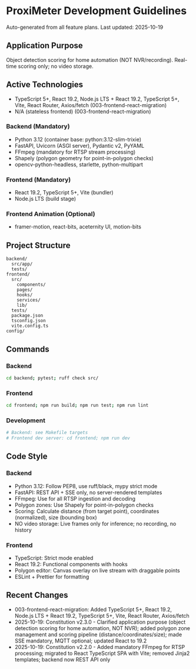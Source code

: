 ﻿# ProxiMeter Development Guidelines

Auto-generated from all feature plans. Last updated: 2025-10-19

## Application Purpose
Object detection scoring for home automation (NOT NVR/recording). Real-time scoring only; no video storage.

## Active Technologies
- TypeScript 5+, React 19.2, Node.js LTS + React 19.2, TypeScript 5+, Vite, React Router, Axios/fetch (003-frontend-react-migration)
- N/A (stateless frontend) (003-frontend-react-migration)

### Backend (Mandatory)
- Python 3.12 (container base: python:3.12-slim-trixie)
- FastAPI, Uvicorn (ASGI server), Pydantic v2, PyYAML
- FFmpeg (mandatory for RTSP stream processing)
- Shapely (polygon geometry for point-in-polygon checks)
- opencv-python-headless, starlette, python-multipart

### Frontend (Mandatory)
- React 19.2, TypeScript 5+, Vite (bundler)
- Node.js LTS (build stage)

### Frontend Animation (Optional)
- framer-motion, react-bits, aceternity UI, motion-bits

## Project Structure
```
backend/
  src/app/
  tests/
frontend/
  src/
    components/
    pages/
    hooks/
    services/
    lib/
  tests/
  package.json
  tsconfig.json
  vite.config.ts
config/
```

## Commands

### Backend
```bash
cd backend; pytest; ruff check src/
```

### Frontend
```bash
cd frontend; npm run build; npm run test; npm run lint
```

### Development
```bash
# Backend: see Makefile targets
# Frontend dev server: cd frontend; npm run dev
```

## Code Style

### Backend
- Python 3.12: Follow PEP8, use ruff/black, mypy strict mode
- FastAPI: REST API + SSE only, no server-rendered templates
- FFmpeg: Use for all RTSP ingestion and decoding
- Polygon zones: Use Shapely for point-in-polygon checks
- Scoring: Calculate distance (from target point), coordinates (normalized), size (bounding box)
- NO video storage: Live frames only for inference; no recording, no history

### Frontend
- TypeScript: Strict mode enabled
- React 19.2: Functional components with hooks
- Polygon editor: Canvas overlay on live stream with draggable points
- ESLint + Prettier for formatting

## Recent Changes
- 003-frontend-react-migration: Added TypeScript 5+, React 19.2, Node.js LTS + React 19.2, TypeScript 5+, Vite, React Router, Axios/fetch
- 2025-10-19: Constitution v2.3.0 - Clarified application purpose (object detection scoring for home automation, NOT NVR); added polygon zone management and scoring pipeline (distance/coordinates/size); made SSE mandatory, MQTT optional; updated React to 19.2
- 2025-10-19: Constitution v2.2.0 - Added mandatory FFmpeg for RTSP processing; migrated to React TypeScript SPA with Vite; removed Jinja2 templates; backend now REST API only

<!-- MANUAL ADDITIONS START -->
<!-- MANUAL ADDITIONS END -->

